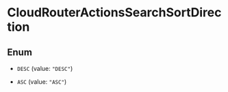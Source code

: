 

# CloudRouterActionsSearchSortDirection

## Enum


* `DESC` (value: `"DESC"`)

* `ASC` (value: `"ASC"`)



